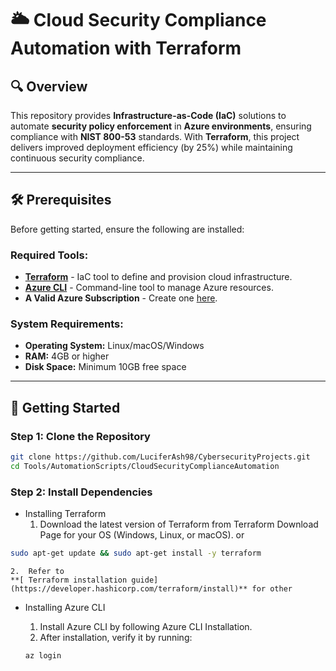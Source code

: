 # 🌥️ Cloud Security Compliance Automation with Terraform

## 🔍 Overview
This repository provides **Infrastructure-as-Code (IaC)** solutions to automate **security policy enforcement** in **Azure environments**, ensuring compliance with **NIST 800-53** standards. With **Terraform**, this project delivers improved deployment efficiency (by 25%) while maintaining continuous security compliance.

---

## 🛠️ Prerequisites

Before getting started, ensure the following are installed:

### Required Tools:
- **[Terraform](https://www.terraform.io/downloads.html)** - IaC tool to define and provision cloud infrastructure.
- **[Azure CLI](https://learn.microsoft.com/en-us/cli/azure/install-azure-cli)** - Command-line tool to manage Azure resources.
- **A Valid Azure Subscription** - Create one [here](https://azure.microsoft.com/en-us/free/).

### System Requirements:
- **Operating System:** Linux/macOS/Windows
- **RAM:** 4GB or higher
- **Disk Space:** Minimum 10GB free space

---

## 🚀 Getting Started

### Step 1: Clone the Repository
```bash
git clone https://github.com/LuciferAsh98/CybersecurityProjects.git
cd Tools/AutomationScripts/CloudSecurityComplianceAutomation
```


### Step 2: Install Dependencies

- Installing Terraform
	1.	Download the latest version of Terraform from Terraform Download Page for your OS (Windows, Linux, or macOS).
or
```bash
sudo apt-get update && sudo apt-get install -y terraform
```

	2.	Refer to 
    **[ Terraform installation guide](https://developer.hashicorp.com/terraform/install)** for other 

- Installing Azure CLI
	1.	Install Azure CLI by following Azure CLI Installation.
	2.	After installation, verify it by running:

    ```bash
    az login
    ```

